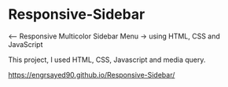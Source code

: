 # Responsive-Sidebar
<-- Responsive Multicolor Sidebar Menu -> using HTML, CSS and JavaScript

This project, I used HTML, CSS, Javascript and media query.


https://engrsayed90.github.io/Responsive-Sidebar/
